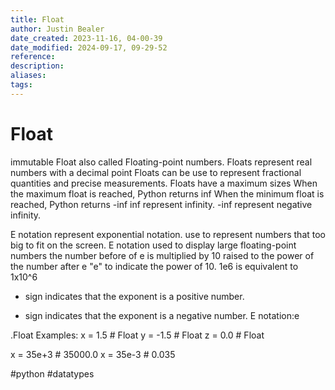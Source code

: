 ```yaml
---
title: Float
author: Justin Bealer
date_created: 2023-11-16, 04-00-39
date_modified: 2024-09-17, 09-29-52
reference: 
description: 
aliases: 
tags: 
---
```

# Float

immutable
Float also called Floating-point numbers.
Floats represent real numbers with a decimal point
Floats can be use to represent fractional quantities and precise measurements.
Floats have a maximum sizes
When the maximum float is reached, Python returns inf
When the minimum float is reached, Python returns -inf
inf represent infinity.
-inf represent negative infinity.

E notation represent exponential notation.
use to represent numbers that too big to fit on the screen.
E notation used to display large floating-point numbers
the number before of e is multiplied by 10 raised to the power of the number after e
  "e" to indicate the power of 10.
1e6 is equivalent to 1x10^6
+ sign indicates that the exponent is a positive number.
- sign indicates that the exponent is a negative number.
E notation:<value>e<exponent>

.Float Examples:
x = 1.5 # Float
y = -1.5 # Float
z = 0.0 # Float


x = 35e+3 # 35000.0
x = 35e-3 # 0.035

  #python #datatypes
